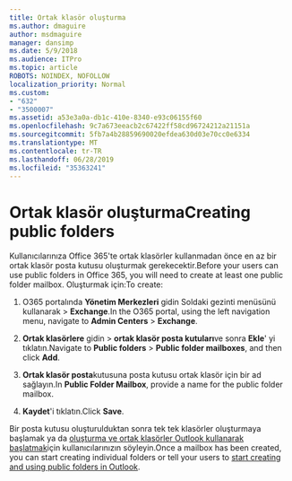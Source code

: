 ```yaml
---
title: Ortak klasör oluşturma
ms.author: dmaguire
author: msdmaguire
manager: dansimp
ms.date: 5/9/2018
ms.audience: ITPro
ms.topic: article
ROBOTS: NOINDEX, NOFOLLOW
localization_priority: Normal
ms.custom:
- "632"
- "3500007"
ms.assetid: a53e3a0a-db1c-410e-8340-e93c06155f60
ms.openlocfilehash: 9c7a673eeacb2c67422ff58cd96724212a21151a
ms.sourcegitcommit: 5fb7a4b28859690020efdea630d03e70cc0e6334
ms.translationtype: MT
ms.contentlocale: tr-TR
ms.lasthandoff: 06/28/2019
ms.locfileid: "35363241"
---
```

# <a name="creating-public-folders"></a><span data-ttu-id="1c194-102">Ortak klasör oluşturma</span><span class="sxs-lookup"><span data-stu-id="1c194-102">Creating public folders</span></span>

<span data-ttu-id="1c194-103">Kullanıcılarınıza Office 365'te ortak klasörler kullanmadan önce en az bir ortak klasör posta kutusu oluşturmak gerekecektir.</span><span class="sxs-lookup"><span data-stu-id="1c194-103">Before your users can use public folders in Office 365, you will need to create at least one public folder mailbox.</span></span> <span data-ttu-id="1c194-104">Oluşturmak için:</span><span class="sxs-lookup"><span data-stu-id="1c194-104">To create:</span></span>
  
1. <span data-ttu-id="1c194-105">O365 portalında **Yönetim Merkezleri** gidin Soldaki gezinti menüsünü kullanarak \> **Exchange**.</span><span class="sxs-lookup"><span data-stu-id="1c194-105">In the O365 portal, using the left navigation menu, navigate to **Admin Centers** \> **Exchange**.</span></span>

2. <span data-ttu-id="1c194-106">**Ortak klasörlere** gidin \> **ortak klasör posta kutuları**ve sonra **Ekle**' yi tıklatın.</span><span class="sxs-lookup"><span data-stu-id="1c194-106">Navigate to **Public folders** \> **Public folder mailboxes**, and then click **Add**.</span></span>

3. <span data-ttu-id="1c194-107">**Ortak klasör posta**kutusuna posta kutusu ortak klasör için bir ad sağlayın.</span><span class="sxs-lookup"><span data-stu-id="1c194-107">In **Public Folder Mailbox**, provide a name for the public folder mailbox.</span></span>

4. <span data-ttu-id="1c194-108">**Kaydet**'i tıklatın.</span><span class="sxs-lookup"><span data-stu-id="1c194-108">Click **Save**.</span></span>

<span data-ttu-id="1c194-109">Bir posta kutusu oluşturulduktan sonra tek tek klasörler oluşturmaya başlamak ya da [oluşturma ve ortak klasörler Outlook kullanarak başlatmak](https://support.office.com/article/Create-and-share-a-public-folder-in-Outlook-a2835011-d524-4a5c-a207-05c159bb2a97)için kullanıcılarınızın söyleyin.</span><span class="sxs-lookup"><span data-stu-id="1c194-109">Once a mailbox has been created, you can start creating individual folders or tell your users to [start creating and using public folders in Outlook](https://support.office.com/article/Create-and-share-a-public-folder-in-Outlook-a2835011-d524-4a5c-a207-05c159bb2a97).</span></span>
  